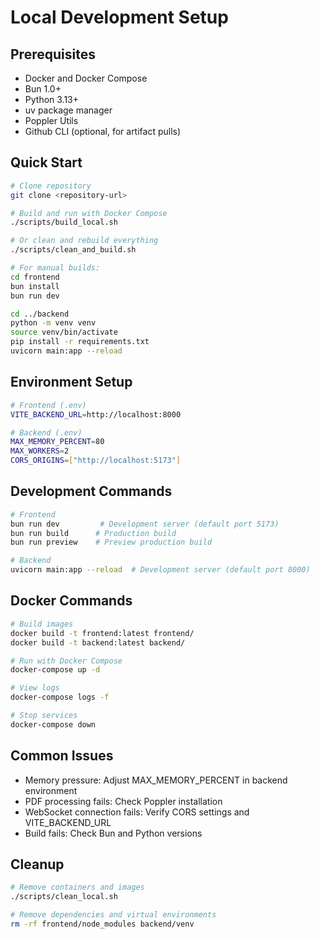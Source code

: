 # Local Development Setup

## Prerequisites
- Docker and Docker Compose
- Bun 1.0+
- Python 3.13+
- uv package manager
- Poppler Utils
- Github CLI (optional, for artifact pulls)

## Quick Start
```bash
# Clone repository
git clone <repository-url>

# Build and run with Docker Compose
./scripts/build_local.sh

# Or clean and rebuild everything
./scripts/clean_and_build.sh

# For manual builds:
cd frontend 
bun install
bun run dev

cd ../backend 
python -m venv venv 
source venv/bin/activate 
pip install -r requirements.txt
uvicorn main:app --reload
```

## Environment Setup
```bash
# Frontend (.env)
VITE_BACKEND_URL=http://localhost:8000

# Backend (.env)
MAX_MEMORY_PERCENT=80
MAX_WORKERS=2
CORS_ORIGINS=["http://localhost:5173"]
```

## Development Commands
```bash
# Frontend
bun run dev         # Development server (default port 5173)
bun run build      # Production build
bun run preview    # Preview production build

# Backend
uvicorn main:app --reload  # Development server (default port 8000)
```

## Docker Commands
```bash
# Build images
docker build -t frontend:latest frontend/
docker build -t backend:latest backend/

# Run with Docker Compose
docker-compose up -d

# View logs
docker-compose logs -f

# Stop services
docker-compose down
```

## Common Issues
- Memory pressure: Adjust MAX_MEMORY_PERCENT in backend environment
- PDF processing fails: Check Poppler installation
- WebSocket connection fails: Verify CORS settings and VITE_BACKEND_URL
- Build fails: Check Bun and Python versions

## Cleanup
```bash
# Remove containers and images
./scripts/clean_local.sh

# Remove dependencies and virtual environments
rm -rf frontend/node_modules backend/venv
```
